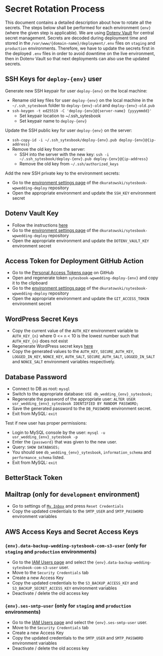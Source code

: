 # Secret Rotation Process
This document contains a detailed description about how to rotate all the secrets. The steps below shall be performed for each environment `{env}` (where the given step is applicable).
We are using [Dotenv Vault](https://vault.dotenv.org/account/login) for central secret management. Secrets are decoded during deployment time and stored in the `/var/www/{domain-name}/deployment/.env` files on `staging` and `production` environments. Therefore, we have to update the secrets first in the deployed `.env` files in order to avoid downtime on the live environment, then in Dotenv Vault so that next deployments can also use the updated secrets.

## SSH Keys for `deploy-{env}` user
Generate new SSH keypair for user `deploy-{env}` on the local machine:
* Rename old key files for user `deploy-{env}` on the local machine in the `~/.ssh_sytesbook` folder to `deploy-{env}-old` and `deploy-{env}-old.pub`
* `ssh-keygen -t ed25519 -C 'deploy-{env}@{server-name} {yyyymmdd}'`
  * Set keypair location to ~/.ssh_sytesbook
  * Set keypair name to `deploy-{env}`

Update the SSH public key for user `deploy-{env}` on the server:
* `ssh-copy-id -i ~/.ssh_sytesbook/deploy-{env}.pub deploy-{env}@{ip-address}`
* Remove the old key from the server:
  * SSH into the server with the new key: `ssh -i ~/.ssh_sytesbook/deploy-{env}.pub deploy-{env}@{ip-address}`
  * Remove the old key from `~/.ssh/authorized_keys`

Add the new SSH private key to the environment secrets:
* Go to the [environment settings page](https://github.com/dkuratowski/sytesbook-wpwedding-deploy/settings/environments) of the `dkuratowski/sytesbook-wpwedding-deploy` repository
* Open the appropriate environment and update the `SSH_KEY` environment secret

## Dotenv Vault Key
* Follow the instructions [here](https://www.dotenv.org/docs/dotenv-vault/rotatekey)
* Go to the [environment settings page](https://github.com/dkuratowski/sytesbook-wpwedding-deploy/settings/environments) of the `dkuratowski/sytesbook-wpwedding-deploy` repository
* Open the appropriate environment and update the `DOTENV_VAULT_KEY` environment secret

## Access Token for Deployment GitHub Action
* Go to the [Personal Access Tokens page](https://github.com/settings/personal-access-tokens) on GitHub
* Open and regenerate token `sytesbook-wpwedding-deploy-{env}` and copy it to the clipboard
* Go to the [environment settings page](https://github.com/dkuratowski/sytesbook-wpwedding-deploy/settings/environments) of the `dkuratowski/sytesbook-wpwedding-deploy` repository
* Open the appropriate environment and update the `GIT_ACCESS_TOKEN` environment secret

## WordPress Secret Keys
* Copy the current value of the `AUTH_KEY` environment variable to `AUTH_KEY_{n}` where 0 <= `n` < 10 is the lowest number such that `AUTH_KEY_{n}` does not exist
* Regenerate WordPress secret keys [here](https://api.wordpress.org/secret-key/1.1/salt/)
* Copy the generated values to the `AUTH_KEY`, `SECURE_AUTH_KEY`, `LOGGED_IN_KEY`, `NONCE_KEY`, `AUTH_SALT`, `SECURE_AUTH_SALT`, `LOGGED_IN_SALT` and `NONCE_SALT` environment variables respectively.

## Database Password
* Connect to DB as root: `mysql`
* Switch to the appropriate database: `USE db_wedding_{env}_sytesbook;`
* Regenerate the password of the appropriate user: `ALTER USER usr_wedding_{env}_sytesbook IDENTIFIED BY RANDOM PASSWORD;`
* Save the generated password to the `DB_PASSWORD` environment secret.
* Exit from MySQL: `exit`

Test if new user has proper permissions:
* Login to MySQL console by the user: `mysql -u usr_wedding_{env}_sytesbook -p`
* Enter the `{password}` that was given to the new user.
* Query: `SHOW DATABASES;`
* You should see `db_wedding_{env}_sytesbook`, `information_schema` and `performance_schema` listed.
* Exit from MySQL: `exit`

## BetterStack Token

## Mailtrap (only for `development` environment)
* Go to settings of [`My Inbox`](https://mailtrap.io/inboxes/2433811/messages) and press `Reset Credentials`
* Copy the updated credentials to the `SMTP_USER` and `SMTP_PASSWORD` environment variables

## AWS Access Keys and Secret Access Keys
### `{env}.data-backup-wedding-sytesbook-com-s3-user` (only for `staging` and `production` environments)
* Go to the [IAM Users page](https://us-east-1.console.aws.amazon.com/iam/home?region=eu-central-1#/users) and select the `{env}.data-backup-wedding-sytesbook-com-s3-user` user.
* Move to the `Security Credentials` tab
* Create a new Access Key
* Copy the updated credentials to the `S3_BACKUP_ACCESS_KEY` and `S3_BACKUP_SECRET_ACCESS_KEY` environment variables
* Deactivate / delete the old access key

### `{env}.ses-smtp-user` (only for `staging` and `production` environments)
* Go to the [IAM Users page](https://us-east-1.console.aws.amazon.com/iam/home?region=eu-central-1#/users) and select the `{env}.ses-smtp-user` user.
* Move to the `Security Credentials` tab
* Create a new Access Key
* Copy the updated credentials to the `SMTP_USER` and `SMTP_PASSWORD` environment variables
* Deactivate / delete the old access key
